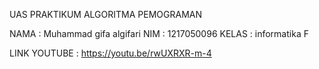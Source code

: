 UAS PRAKTIKUM ALGORITMA PEMOGRAMAN

NAMA  : Muhammad gifa algifari
NIM   : 1217050096
KELAS : informatika F

LINK YOUTUBE :
https://youtu.be/rwUXRXR-m-4